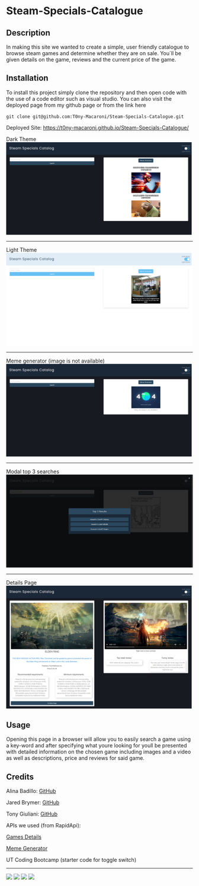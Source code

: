 # Steam-Specials-Catalogue

## Description 
In making this site we wanted to create a simple, user friendly catalogue to browse steam games and determine whether they are on sale. You`ll be given details on the game, reviews and the current price of the game.

## Installation 
To install this project simply clone the repository and then open code with the use of a code editor such as visual studio. You can also visit the deployed page from my github page or from the link here


```
git clone git@github.com:T0ny-Macaroni/Steam-Specials-Catalogue.git
```
Deployed Site: https://t0ny-macaroni.github.io/Steam-Specials-Catalogue/

Dark Theme
![alt text](assets/images/darkTheme.png)

--- 
Light Theme
![alt text](assets/images/lightTheme.png)

---
Meme generator (image is not available)
![alt text](assets/images/imageError.png)

---
Modal top 3 searches
![alt text](assets/images/searchModal.png)

---
Details Page
![alt text](assets/images/detailsPage.png)


## Usage
Opening this page in a browser will allow you to easily search a game using a key-word and after specifying what youre looking for youll be presented
with detailed information on the chosen game including images and a video as well as descriptions, price and reviews for said game.

## Credits
Alina Badillo: [GitHub](https://github.com/AlinaB108)

Jared Brymer: [GitHub](https://github.com/Turbdorb)

Tony Giuliani: [GitHub](https://github.com/T0ny-Macaroni)

APIs we used (from RapidApi): 

[Games Details](https://rapidapi.com/asusalman986/api/games-details/)

[Meme Generator](https://rapidapi.com/eximia-eximia-default/api/meme-generator-and-template-database)

UT Coding Bootcamp (starter code for toggle switch)

---

![](https://img.shields.io/badge/HTML5-E34F26?style=for-the-badge&logo=html5&logoColor=white)
![](https://img.shields.io/badge/CSS3-1572B6?style=for-the-badge&logo=css3&logoColor=white)
![](https://img.shields.io/badge/JavaScript-F7DF1E?style=for-the-badge&logo=javascript&logoColor=black)
![](https://img.shields.io/badge/jQuery-0769AD?style=for-the-badge&logo=jquery&logoColor=white)